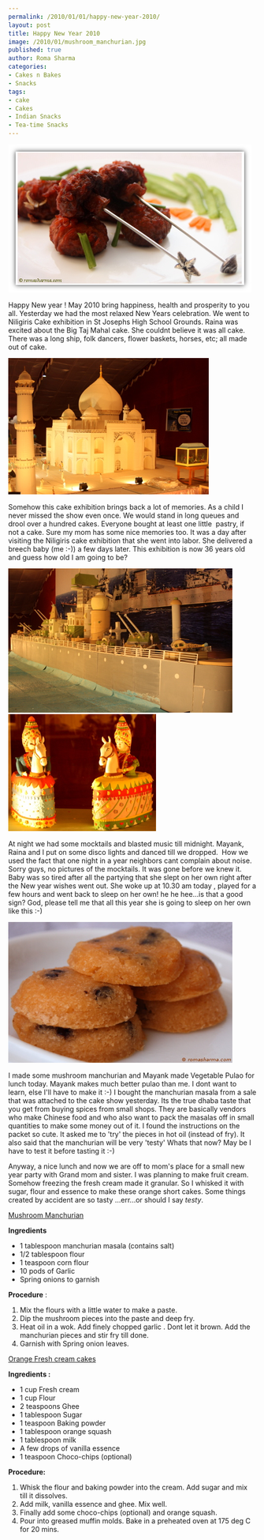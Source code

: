 ```yaml
--- 
permalink: /2010/01/01/happy-new-year-2010/
layout: post
title: Happy New Year 2010
image: /2010/01/mushroom_manchurian.jpg
published: true
author: Roma Sharma
categories: 
- Cakes n Bakes
- Snacks
tags:
- cake
- Cakes
- Indian Snacks
- Tea-time Snacks
---
```

<img class="alignnone size-full wp-image-2165" title="mushroom_manchurian" src="/2010/01/mushroom_manchurian.jpg" alt="mushroom_manchurian" width="494" height="300" />

Happy New year ! May 2010 bring happiness, health and prosperity to you all. Yesterday we had the most relaxed New Years celebration. We went to Niligiris Cake exhibition in St Josephs High School Grounds. Raina was excited about the Big Taj Mahal cake. She couldnt believe it was all cake. There was a long ship, folk dancers, flower baskets, horses, etc; all made out of cake. <!--more-->

<div class='post-image'><img class="size-full wp-image-2166" title="taj_cake" src="/2010/01/taj_cake.jpg" alt="Taj Mahal made out of cake" width="407" height="276" /></div>

Somehow this cake exhibition brings back a lot of memories. As a child I never missed the show even once. We would stand in long queues and drool over a hundred cakes. Everyone bought at least one little  pastry, if not a cake. Sure my mom has some nice memories too. It was a day after visiting the Niligiris cake exhibition that she went into labor. She delivered a breech baby (me :-)) a few days later. This exhibition is now 36 years old and guess how old I am going to be?

<div class='post-image'><img class="size-full wp-image-2167" title="cake_ship" src="/2010/01/cake_ship.jpg" alt="A delicious shipping vessel" width="455" height="292" /></div>

<div class='post-image'><img class="size-full wp-image-2168" title="dancers_cake" src="/2010/01/dancers_cake.jpg" alt="Edible Dancers" width="300" height="237" /></div>

At night we had some mocktails and blasted music till midnight. Mayank, Raina and I put on some disco lights and danced till we dropped.  How we used the fact that one night in a year neighbors cant complain about noise. Sorry guys, no pictures of the mocktails. It was gone before we knew it. Baby was so tired after all the partying that she slept on her own right after the New year wishes went out. She woke up at 10.30 am today , played for a few hours and went back to sleep on her own! he he hee...is that a good sign? God, please tell me that all this year she is going to sleep on her own like this :-)

<div class='post-image'><img class="size-full wp-image-2169" title="fresh cream cakes" src="/2010/01/fresh-cream-cakes.jpg" alt="fresh cream cakes" width="455" height="285" /></div>

I made some mushroom manchurian and Mayank made Vegetable Pulao for lunch today. Mayank makes much better pulao than me. I dont want to learn, else I'll have to make it :-) I bought the manchurian masala from a sale that was attached to the cake show yesterday. Its the true dhaba taste that you get from buying spices from small shops. They are basically vendors who make Chinese food and who also want to pack the masalas off in small quantities to make some money out of it. I found the instructions on the packet so cute. It asked me to 'try' the pieces in hot oil (instead of fry). It also said that the manchurian will be very 'testy' Whats that now? May be I have to test it before tasting it :-)

Anyway, a nice lunch and now we are off to mom's place for a small new year party with Grand mom and sister. I was planning to make fruit cream. Somehow freezing the fresh cream made it granular. So I whisked it with sugar, flour and essence to make these orange short cakes. Some things created by accident are so tasty ...err...or should I say <em>testy</em>.

<span style="text-decoration:underline;">Mushroom Manchurian</span>

<strong>Ingredients</strong>
<ul>
	<li>1 tablespoon manchurian masala (contains salt)</li>
	<li>1/2 tablespoon flour</li>
	<li>1 teaspoon corn flour</li>
	<li>10 pods of Garlic</li>
	<li>Spring onions to garnish</li>
</ul>
<strong>Procedure</strong> :
<ol>
	<li>Mix the flours with a little water to make a paste.</li>
	<li>Dip the mushroom pieces into the paste and deep fry.</li>
	<li>Heat oil in a wok. Add finely chopped garlic . Dont let it brown. Add the manchurian pieces and stir fry till done.</li>
	<li>Garnish with Spring onion leaves.</li>
</ol>
<span style="text-decoration:underline;">Orange Fresh cream cakes</span>

<strong>Ingredients :
</strong>
<ul>
	<li>1 cup Fresh cream</li>
	<li>1 cup Flour</li>
	<li>2 teaspoons Ghee</li>
	<li>1 tablespoon Sugar</li>
	<li>1 teaspoon Baking powder</li>
	<li>1 tablespoon orange squash</li>
	<li>1 tablespoon milk</li>
	<li>A few drops of vanilla essence</li>
	<li>1 teaspoon Choco-chips (optional)</li>
</ul>
<strong>Procedure:</strong>
<ol>
	<li>Whisk the flour and baking powder into the cream. Add sugar and mix till it dissolves.</li>
	<li>Add milk, vanilla essence and ghee. Mix well.</li>
	<li>Finally add some choco-chips (optional) and orange squash.</li>
	<li>Pour into greased muffin molds. Bake in a preheated oven at 175 deg C for 20 mins.</li>
</ol>
